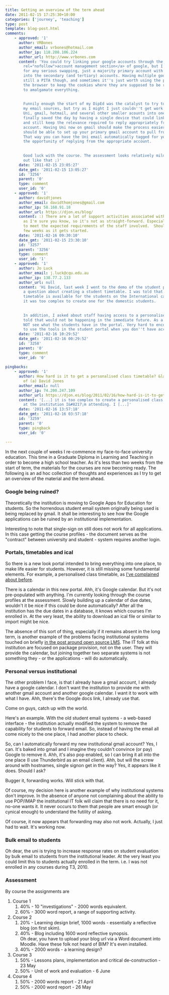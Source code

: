 ```yaml
---
title: Getting an overview of the term ahead
date: 2011-02-15 17:25:30+10:00
categories: ['journey', 'teaching']
type: post
template: blog-post.html
comments:
    - approved: '1'
      author: VRBones
      author_email: vrbones@hotmail.com
      author_ip: 118.208.106.224
      author_url: http://www.vrbones.com
      content: 'You could try linking your google accounts through the <a href="https://www.google.com/accounts/b/0/ManageAccount"
        rel="nofollow">account management section</a> of google, but I haven''t done that
        for any serious swapping, just a majority primary account with an occasional dabble
        into the secondary (and tertiary) accounts. Having multiple google accounts is
        still a PITA though, and sometimes it''s just worth using the privacy mode on
        the browser to keep the cookies where they are supposed to be rather than attempting
        to amalgamate everything.
    
    
        Funnily enough the start of my DipEd was the catalyst to try to centralize all
        my email sources, but try as I might I just couldn''t get work exchange server,
        Uni, gmail, hotmail, and several other smaller acounts into one mailbox. iPhone
        finally saved the day by having a single device that could link up to all accounts,
        and still keep the relevance required to reply appropriately from the correct
        account. Having Uni now on gmail should make the process easier though as you
        should be able to set up your primary gmail account to pull from your Uni one.
        That way you can have the Uni email automatically tagged for you and also have
        the opportunity of replying from the appropriate account.
    
    
        Good luck with the course. The assessment looks relatively mild when you lay it
        out like that ;)'
      date: '2011-02-15 23:05:27'
      date_gmt: '2011-02-15 13:05:27'
      id: '3256'
      parent: '0'
      type: comment
      user_id: '0'
    - approved: '1'
      author: davidtjones
      author_email: davidthomjones@gmail.com
      author_ip: 58.168.91.18
      author_url: https://djon.es/blog/
      content: :) There are a lot of support activities associated with that assessment,
        as I'm sure you know, so it's not as straight-forward. Especially given the need
        to meet the expected requirements of the staff involved.  Should be an interesting
        few weeks as it gets started.
      date: '2011-02-16 09:30:10'
      date_gmt: '2011-02-15 23:30:10'
      id: '3257'
      parent: '3256'
      type: comment
      user_id: '1'
    - approved: '1'
      author: Jo Luck
      author_email: j.luck@cqu.edu.au
      author_ip: 138.77.2.133
      author_url: null
      content: 'Hi David, last week I went to the demo of the student portal and asked
        a question about creating a student timetable. I was told that a personalised
        timetable is available for the students on the International campuses but that
        it was too complex to create one for the domestic students.
    
    
        In addition, I asked about staff having access to a personalised portal and was
        told that would not be happening in the immediate future. As a lecturer I can
        NOT see what the students have in the portal. Very hard to encourage students
        to use the tools in the student portal when you don''t have access. *Sigh*'
      date: '2011-02-16 10:29:52'
      date_gmt: '2011-02-16 00:29:52'
      id: '3258'
      parent: '0'
      type: comment
      user_id: '0'
    
pingbacks:
    - approved: '1'
      author: How hard is it to get a personalised class timetable? &laquo; The Weblog
        of (a) David Jones
      author_email: null
      author_ip: 74.200.247.109
      author_url: https://djon.es/blog/2011/02/16/how-hard-is-it-to-get-a-personalised-class-timetable/
      content: '[...] it is too complex to create a personalised class timetable for students
        at the institution I&#8217;m attending. I [...]'
      date: '2011-02-16 13:57:18'
      date_gmt: '2011-02-16 03:57:18'
      id: '3259'
      parent: '0'
      type: pingback
      user_id: '0'
    
---
```

In the next couple of weeks I re-commence my face-to-face university education. This time in a Graduate Diploma in Learning and Teaching in order to become a high school teacher. As it's less than two weeks from the start of term, the materials for the courses are now becoming ready. The following is an ad hoc collection of thoughts and experiences as I try to get an overview of the material and the term ahead.

### Google being ruined?

Theoretically the institution is moving to Google Apps for Education for students. So the horrendous student email system originally being used is being replaced by gmail. It shall be interesting to see how the Google applications can be ruined by an institutional implementation.

Interesting to note that single-sign on still does not work for all applications. In this case getting the course profiles - the document serves as the "contract" between university and student - system requires another login.

### Portals, timetables and ical

So there is a new look portal intended to bring everything into one place, to make life easier for students. However, it is still missing some fundamental elements. For example, a personalised class timetable, as [I've complained about before](/blog2/2011/01/30/institutional-information-systems-and-the-problems-of-service-provision/).

There is a calendar in this new portal. Ahh, it's Google calendar. But it's not pre-populated with anything. I'm currently looking through the course profiles at the assessment. Slowly building up a calendar of due dates, wouldn't it be nice if this could be done automatically? After all the institution has the due dates in a database, it knows which courses I'm enrolled in. At the very least, the ability to download an ical file or similar to import might be nice.

The absence of this sort of thing, especially if it remains absent in the long term, is another example of the problems facing institutional systems touched on briefly [in the post around open source LMS](/blog2/2011/02/13/on-the-potential-flexibility-of-open-source-lms-and-its-limits/). The IT folk at this institution are focused on package provision, not on the user. They will provide the calendar, but joining together two separate systems is not something they - or the applications - will do automatically.

### Personal versus institutional

The other problem I face, is that I already have a gmail account, I already have a google calendar. I don't want the institution to provide me with another gmail account and another google calendar. I want it to work with what I have. Ahh, there's the Google docs link, I already use that.

Come on guys, catch up with the world.

Here's an example. With the old student email systems - a web-based interface - the institution actually modified the system to remove the capability for students to forward email. So, instead of having the email all come nicely to the one place, I had another place to check.

So, can I automatically forward my new institutional gmail account? Yes, I can. It's baked into gmail and I imagine they couldn't convince (or pay) Google to remove it. Ahh, it's also pop enabled, so I can bring it all into the one place (I use Thunderbird as an email client). Ahh, but will the screw around with hostnames, single signon get in the way? Yes, it appears like it does. Should I ask?

Bugger it, forwarding works. Will stick with that.

Of course, my decision here is another example of why institutional systems don't improve. In the absence of anyone not complaining about the ability to use POP/IMAP the institutional IT folk will claim that there is no need for it, no-one wants it. It never occurs to them that people are smart enough (or cynical enough) to understand the futility of asking.

Of course, it now appears that forwarding may also not work. Actually, I just had to wait. It's working now.

### Bulk email to students

Oh dear, the uni is trying to increase response rates on student evaluation by bulk email to students from the institutional leader. At the very least you could limit this to students actually enrolled in the term. i.e. I was not enrolled in any courses during T3, 2010.

### Assessment

By course the assignments are

1. Course 1
    1. 40% - 10 "investigations" - 2000 words equivalent.
    2. 60% - 3000 word report, a range of supporting activity.
2. Course 2
    1. 20% - Learning design brief, 1000 words - essentially a reflective blog (on first skim).
    2. 40% - Blog including 1600 word reflective synopsis.  
        Oh dear, you have to upload your blog url via a Word document into Moodle. Have these folk not heard of BIM? It's even installed.
    3. 40% - 2000 words - a learning design?
3. Course 3
    1. 50% - Lessons plans, implementation and critical de-construction - 23 May
    2. 50% - Unit of work and evaluation - 6 June
4. Course 4
    1. 50% - 2000 words report - 21 April
    2. 50% - 2000 word report - 26 May